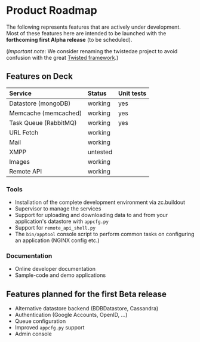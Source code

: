 # Product Roadmap #

The following represents features that are actively under development. Most of these features here are intended to be launched with the **forthcoming first Alpha release** (to be scheduled).

(_Important note_: We consider renaming the twistedae project to avoid confusion with the great [Twisted framework](http://twistedmatrix.com).)

## Features on Deck ##

| **Service** | **Status** | **Unit tests** |
|:------------|:-----------|:---------------|
| Datastore (mongoDB) | working    | yes            |
| Memcache (memcached) | working    | yes            |
| Task Queue (RabbitMQ) | working    | yes            |
| URL Fetch   | working    |                |
| Mail        | working    |                |
| XMPP        | untested   |                |
| Images      | working    |                |
| Remote API  | working    |                |

### Tools ###

  * Installation of the complete development environment via zc.buildout
  * Supervisor to manage the services
  * Support for uploading and downloading data to and from your application's datastore with `appcfg.py`
  * Support for `remote_api_shell.py`
  * The `bin/apptool` console script to perform common tasks on configuring an application (NGINX config etc.)

### Documentation ###

  * Online developer documentation
  * Sample-code and demo applications

## Features planned for the first Beta release ##

  * Alternative datastore backend (BDBDatastore, Cassandra)
  * Authentication (Google Accounts, OpenID, ...)
  * Queue configuration
  * Improved `appcfg.py` support
  * Admin console